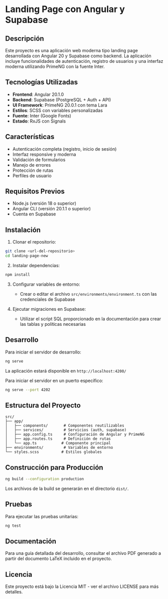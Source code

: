 # Landing Page con Angular y Supabase

## Descripción

Este proyecto es una aplicación web moderna tipo landing page desarrollada con Angular 20 y Supabase como backend. La aplicación incluye funcionalidades de autenticación, registro de usuarios y una interfaz moderna utilizando PrimeNG con la fuente Inter.

## Tecnologías Utilizadas

- **Frontend**: Angular 20.1.0
- **Backend**: Supabase (PostgreSQL + Auth + API)
- **UI Framework**: PrimeNG 20.0.1 con tema Lara
- **Estilos**: SCSS con variables personalizadas
- **Fuente**: Inter (Google Fonts)
- **Estado**: RxJS con Signals

## Características

- Autenticación completa (registro, inicio de sesión)
- Interfaz responsive y moderna
- Validación de formularios
- Manejo de errores
- Protección de rutas
- Perfiles de usuario

## Requisitos Previos

- Node.js (versión 18 o superior)
- Angular CLI (versión 20.1.1 o superior)
- Cuenta en Supabase

## Instalación

1. Clonar el repositorio:

```bash
git clone <url-del-repositorio>
cd landing-page-new
```

2. Instalar dependencias:

```bash
npm install
```

3. Configurar variables de entorno:
   - Crear o editar el archivo `src/environments/environment.ts` con las credenciales de Supabase

4. Ejecutar migraciones en Supabase:
   - Utilizar el script SQL proporcionado en la documentación para crear las tablas y políticas necesarias

## Desarrollo

Para iniciar el servidor de desarrollo:

```bash
ng serve
```

La aplicación estará disponible en `http://localhost:4200/`

Para iniciar el servidor en un puerto específico:

```bash
ng serve --port 4202
```

## Estructura del Proyecto

```
src/
├── app/
│   ├── components/       # Componentes reutilizables
│   ├── services/         # Servicios (auth, supabase)
│   ├── app.config.ts     # Configuración de Angular y PrimeNG
│   ├── app.routes.ts     # Definición de rutas
│   └── app.ts           # Componente principal
├── environments/         # Variables de entorno
└── styles.scss          # Estilos globales
```

## Construcción para Producción

```bash
ng build --configuration production
```

Los archivos de la build se generarán en el directorio `dist/`.

## Pruebas

Para ejecutar las pruebas unitarias:

```bash
ng test
```

## Documentación

Para una guía detallada del desarrollo, consultar el archivo PDF generado a partir del documento LaTeX incluido en el proyecto.

## Licencia

Este proyecto está bajo la Licencia MIT - ver el archivo LICENSE para más detalles.
